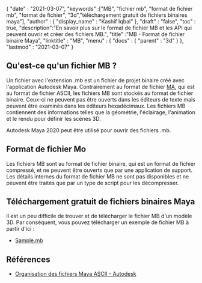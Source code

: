 {
  "date" : "2021-03-07",
  "keywords" :["MB", "fichier mb", "format de fichier mb", "format de fichier", "3d","téléchargement gratuit de fichiers binaires maya"],
  "author" : {
    "display_name" : "Kashif Iqbal"
},
  "draft" : "false",
  "toc" : true,
  "description":"En savoir plus sur le format de fichier MB et les API qui peuvent ouvrir et créer des fichiers MB.",
  "title" :"MB - Format de fichier binaire Maya",
  "linktitle" : "MB",
  "menu" : {
    "docs" : {
      "parent" : "3d"
}
},
  "lastmod" : "2021-03-07"
}

## Qu'est-ce qu'un fichier MB ?

Un fichier avec l'extension .mb est un fichier de projet binaire créé avec l'application Autodesk Maya. Contrairement au format de fichier [MA](/fr/3d/ma/), qui est au format de fichier ASCII, les fichiers MB sont stockés au format de fichier binaire. Ceux-ci ne peuvent pas être ouverts dans les éditeurs de texte mais peuvent être examinés dans les éditeurs hexadécimaux. Les fichiers MB contiennent des informations telles que la géométrie, l'éclairage, l'animation et le rendu pour définir les scènes 3D.

Autodesk Maya 2020 peut être utilisé pour ouvrir des fichiers .mb.

## Format de fichier Mo

Les fichiers MB sont au format de fichier binaire, qui est un format de fichier compressé, et ne peuvent être ouverts que par une application de support. Les détails internes du format de fichier MB ne sont pas disponibles et ne peuvent être traités que par un type de script pour les décompresser.

## Téléchargement gratuit de fichiers binaires Maya

Il est un peu difficile de trouver et de télécharger le fichier MB d'un modèle 3D. Par conséquent, vous pouvez télécharger un exemple de fichier MB à partir d'ici :

- [Sample.mb](../sample.mb)

## Références

* [Organisation des fichiers Maya ASCII - Autodesk](https://download.autodesk.com/us/maya/2010help/index.html?url=Glossary_M_ma_file_format.htm,topicNumber=d0e192001)

